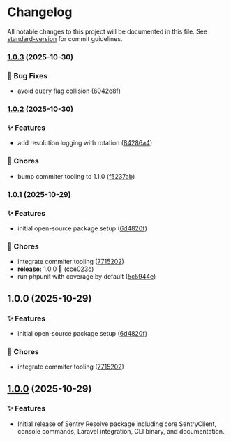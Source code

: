 # Changelog

All notable changes to this project will be documented in this file. See [standard-version](https://github.com/conventional-changelog/standard-version) for commit guidelines.

### [1.0.3](https://github.com/programinglive/sentry-resolve/compare/v1.0.2...v1.0.3) (2025-10-30)


### 🐛 Bug Fixes

* avoid query flag collision ([6042e8f](https://github.com/programinglive/sentry-resolve/commit/6042e8fcbc9376b7dba9588f80b45dfa0092b397))

### [1.0.2](https://github.com/programinglive/sentry-resolve/compare/v1.0.1...v1.0.2) (2025-10-30)


### ✨ Features

* add resolution logging with rotation ([84286a4](https://github.com/programinglive/sentry-resolve/commit/84286a4c220b25e28034f7ce23741b07ffcf5e21))


### 🧹 Chores

* bump commiter tooling to 1.1.0 ([f5237ab](https://github.com/programinglive/sentry-resolve/commit/f5237abb2f95ebf997ba746d85290727916a30f6))

### 1.0.1 (2025-10-29)


### ✨ Features

* initial open-source package setup ([6d4820f](https://github.com/programinglive/sentry-resolve/commit/6d4820fea7a66bd1080c3c336f45b1b432bcef1e))


### 🧹 Chores

* integrate commiter tooling ([7715202](https://github.com/programinglive/sentry-resolve/commit/7715202920346aadf4cc95a6b49123dae58f987a))
* **release:** 1.0.0 🚀 ([cce023c](https://github.com/programinglive/sentry-resolve/commit/cce023ca1f045915be8542e4f02ec51b663c80ec))
* run phpunit with coverage by default ([5c5944e](https://github.com/programinglive/sentry-resolve/commit/5c5944e8bd959d09ec924c28a6492c9faaec553f))

## 1.0.0 (2025-10-29)


### ✨ Features

* initial open-source package setup ([6d4820f](https://github.com/programinglive/sentry-resolve/commit/6d4820fea7a66bd1080c3c336f45b1b432bcef1e))


### 🧹 Chores

* integrate commiter tooling ([7715202](https://github.com/programinglive/sentry-resolve/commit/7715202920346aadf4cc95a6b49123dae58f987a))

## [1.0.0](https://github.com/programinglive/sentry-resolve/compare/v0.0.0...v1.0.0) (2025-10-29)

### ✨ Features
- Initial release of Sentry Resolve package including core SentryClient, console commands, Laravel integration, CLI binary, and documentation.
